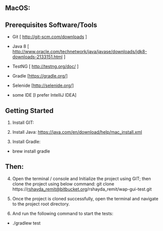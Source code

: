 ## MacOS:
## Prerequisites Software/Tools
 - Git [ http://git-scm.com/downloads ]

 - Java 8 [ http://www.oracle.com/technetwork/java/javase/downloads/jdk8-downloads-2133151.html ]

 - TestNG [ http://testng.org/doc/ ]

 - Gradle [https://gradle.org/]

 - Selenide [http://selenide.org/]

 - some IDE [I prefer IntelliJ IDEA]

## Getting Started

1. Install GIT:

2. Install Java: https://java.com/en/download/help/mac_install.xml

3. Install Gradle:

 - brew install gradle

## Then:

4. Open the terminal / console and Initialize the project using GIT; then clone the project using below command: git clone https://rshayda_remit@bitbucket.org/rshayda_remit/wap-gui-test.git

5. Once the project is cloned successfully, open the terminal and navigate to the project root directory.
6. And run the following command to start the tests:

 -  ./gradlew test
